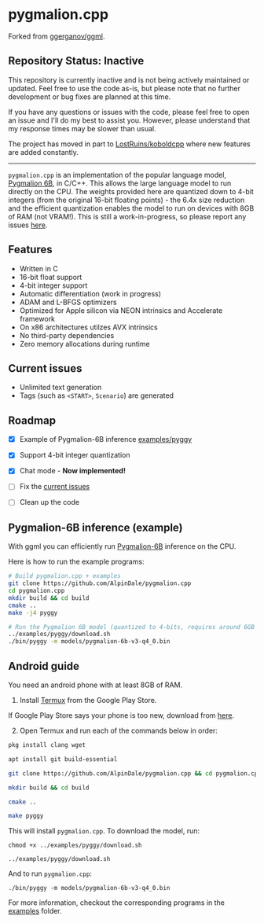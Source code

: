 # pygmalion.cpp

Forked from [ggerganov/ggml](https://github.com/ggerganov/ggml).

## Repository Status: Inactive

This repository is currently inactive and is not being actively maintained or updated. Feel free to use the code as-is, but please note that no further development or bug fixes are planned at this time.

If you have any questions or issues with the code, please feel free to open an issue and I'll do my best to assist you. However, please understand that my response times may be slower than usual.

The project has moved in part to [LostRuins/koboldcpp](https://github.com/LostRuins/koboldcpp) where new features are added constantly.

***
`pygmalion.cpp` is an implementation of the popular language model, [Pygmalion 6B](https://huggingface.co/PygmalionAI/pygmalion.cpp), in C/C++. This allows the large language model to run directly on the CPU. The weights provided here are quantized down to 4-bit integers (from the original 16-bit floating points) - the 6.4x size reduction and the efficient quantization enables the model to run on devices with 8GB of RAM (not VRAM!). This is still a work-in-progress, so please report any issues [here](https://github.com/AlpinDale/pygmalion.cpp/issues). 

## Features

- Written in C
- 16-bit float support
- 4-bit integer support
- Automatic differentiation (work in progress)
- ADAM and L-BFGS optimizers
- Optimized for Apple silicon via NEON intrinsics and Accelerate framework
- On x86 architectures utilzes AVX intrinsics
- No third-party dependencies
- Zero memory allocations during runtime

## Current issues

- Unlimited text generation
- Tags (such as `<START>`, `Scenario`) are generated

## Roadmap

- [X] Example of Pygmalion-6B inference [examples/pyggy](https://github.com/AlpinDale/pygmalion.cpp/tree/master/examples/pyggy)
- [X] Support 4-bit integer quantization
- [X] Chat mode - **Now implemented!**
- [ ] Fix the [current issues](https://github.com/AlpinDale/pygmalion.cpp/blob/main/README.md#current-issues)
- [ ] Clean up the code


## Pygmalion-6B inference (example)

With ggml you can efficiently run [Pygmalion-6B](examples/pyggy) inference on the CPU.

Here is how to run the example programs:

```bash
# Build pygmalion.cpp + examples
git clone https://github.com/AlpinDale/pygmalion.cpp
cd pygmalion.cpp
mkdir build && cd build
cmake ..
make -j4 pyggy

# Run the Pygmalion 6B model (quantized to 4-bits, requires around 6GB of RAM for full ctx). Using the main branch model as an example:
../examples/pyggy/download.sh
./bin/pyggy -m models/pygmalion-6b-v3-q4_0.bin
```

## Android guide

You need an android phone with at least 8GB of RAM.

1. Install [Termux](https://play.google.com/store/apps/details?id=com.termux) from the Google Play Store.

If Google Play Store says your phone is too new, download from [here](https://f-droid.org/repo/com.termux_118.apk).

2. Open Termux and run each of the commands below in order:
```bash
pkg install clang wget

apt install git build-essential

git clone https://github.com/AlpinDale/pygmalion.cpp && cd pygmalion.cpp

mkdir build && cd build

cmake ..

make pyggy
```

This will install `pygmalion.cpp`. To download the model, run:
```
chmod +x ../examples/pyggy/download.sh

../examples/pyggy/download.sh
```

And to run `pygmalion.cpp`:
```
./bin/pyggy -m models/pygmalion-6b-v3-q4_0.bin
```

For more information, checkout the corresponding programs in the [examples](examples) folder.

